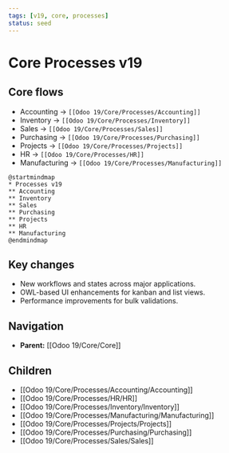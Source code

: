 ```yaml
---
tags: [v19, core, processes]
status: seed
---
```

# Core Processes v19

## Core flows
- Accounting -> `[[Odoo 19/Core/Processes/Accounting]]`
- Inventory -> `[[Odoo 19/Core/Processes/Inventory]]`
- Sales -> `[[Odoo 19/Core/Processes/Sales]]`
- Purchasing -> `[[Odoo 19/Core/Processes/Purchasing]]`
- Projects -> `[[Odoo 19/Core/Processes/Projects]]`
- HR -> `[[Odoo 19/Core/Processes/HR]]`
- Manufacturing -> `[[Odoo 19/Core/Processes/Manufacturing]]`

```plantuml
@startmindmap
* Processes v19
** Accounting
** Inventory
** Sales
** Purchasing
** Projects
** HR
** Manufacturing
@endmindmap
```

## Key changes
- New workflows and states across major applications.
- OWL-based UI enhancements for kanban and list views.
- Performance improvements for bulk validations.


## Navigation
- **Parent:** [[Odoo 19/Core/Core]]
## Children
- [[Odoo 19/Core/Processes/Accounting/Accounting]]
- [[Odoo 19/Core/Processes/HR/HR]]
- [[Odoo 19/Core/Processes/Inventory/Inventory]]
- [[Odoo 19/Core/Processes/Manufacturing/Manufacturing]]
- [[Odoo 19/Core/Processes/Projects/Projects]]
- [[Odoo 19/Core/Processes/Purchasing/Purchasing]]
- [[Odoo 19/Core/Processes/Sales/Sales]]
